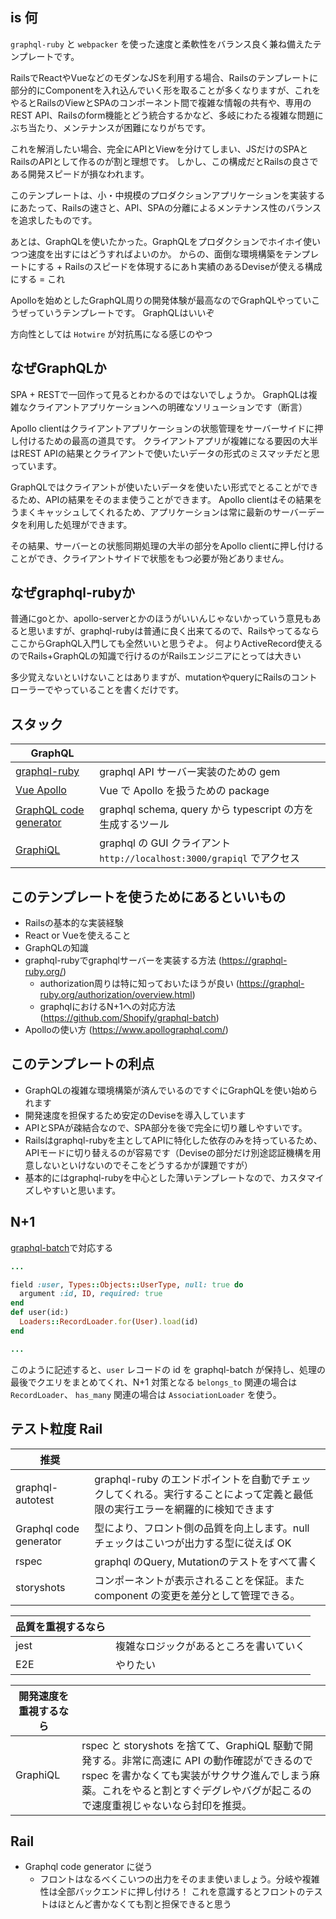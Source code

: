 ## is 何
`graphql-ruby` と `webpacker` を使った速度と柔軟性をバランス良く兼ね備えたテンプレートです。

RailsでReactやVueなどのモダンなJSを利用する場合、Railsのテンプレートに部分的にComponentを入れ込んでいく形を取ることが多くなりますが、これをやるとRailsのViewとSPAのコンポーネント間で複雑な情報の共有や、専用のREST API、Railsのform機能とどう統合するかなど、多岐にわたる複雑な問題にぶち当たり、メンテナンスが困難になりがちです。

これを解消したい場合、完全にAPIとViewを分けてしまい、JSだけのSPAとRailsのAPIとして作るのが割と理想です。
しかし、この構成だとRailsの良さである開発スピードが損なわれます。

このテンプレートは、小・中規模のプロダクションアプリケーションを実装するにあたって、Railsの速さと、API、SPAの分離によるメンテナンス性のバランスを追求したものです。

あとは、GraphQLを使いたかった。GraphQLをプロダクションでホイホイ使いつつ速度を出すにはどうすればよいのか。
からの、面倒な環境構築をテンプレートにする + Railsのスピードを体現するにあｈ実績のあるDeviseが使える構成にする = これ

Apolloを始めとしたGraphQL周りの開発体験が最高なのでGraphQLやっていこうぜっていうテンプレートです。
GraphQLはいいぞ

方向性としては `Hotwire` が対抗馬になる感じのやつ

## なぜGraphQLか
SPA + RESTで一回作って見るとわかるのではないでしょうか。
GraphQLは複雑なクライアントアプリケーションへの明確なソリューションです（断言）

Apollo clientはクライアントアプリケーションの状態管理をサーバーサイドに押し付けるための最高の道具です。
クライアントアプリが複雑になる要因の大半はREST APIの結果とクライアントで使いたいデータの形式のミスマッチだと思っています。

GraphQLではクライアントが使いたいデータを使いたい形式でとることができるため、APIの結果をそのまま使うことができます。
Apollo clientはその結果をうまくキャッシュしてくれるため、アプリケーションは常に最新のサーバーデータを利用した処理ができます。

その結果、サーバーとの状態同期処理の大半の部分をApollo clientに押し付けることができ、クライアントサイドで状態をもつ必要が殆どありません。

## なぜgraphql-rubyか
普通にgoとか、apollo-serverとかのほうがいいんじゃないかっていう意見もあると思いますが、graphql-rubyは普通に良く出来てるので、RailsやってるならここからGraphQL入門しても全然いいと思うぞよ。
何よりActiveRecord使えるのでRails+GraphQLの知識で行けるのがRailsエンジニアにとっては大きい

多少覚えないといけないことはありますが、mutationやqueryにRailsのコントローラーでやっていることを書くだけです。

## スタック

| GraphQL                                                                               |                                                                        |
| ------------------------------------------------------------------------------------- | ---------------------------------------------------------------------- |
| [graphql-ruby](https://graphql-ruby.org/)                                             | graphql API サーバー実装のための gem                                   |
| [Vue Apollo](https://v4.apollo.vuejs.org/)                                            | Vue で Apollo を扱うための package                                     |
| [GraphQL code generator](https://graphql-code-generator.com/)                         | graphql schema, query から typescript の方を生成するツール             |
| [GraphiQL](https://github.com/graphql/graphiql/blob/main/packages/graphiql/README.md) | graphql の GUI クライアント `http://localhost:3000/grapiql` でアクセス |

## このテンプレートを使うためにあるといいもの
- Railsの基本的な実装経験
- React or Vueを使えること
- GraphQLの知識
- graphql-rubyでgraphqlサーバーを実装する方法 (https://graphql-ruby.org/)
  - authorization周りは特に知っておいたほうが良い (https://graphql-ruby.org/authorization/overview.html)
  - graphqlにおけるN+1への対応方法 (https://github.com/Shopify/graphql-batch)
- Apolloの使い方 (https://www.apollographql.com/)

## このテンプレートの利点
- GraphQLの複雑な環境構築が済んでいるのですぐにGraphQLを使い始められます
- 開発速度を担保するため安定のDeviseを導入しています
- APIとSPAが疎結合なので、SPA部分を後で完全に切り離しやすいです。
- Railsはgraphql-rubyを主としてAPIに特化した依存のみを持っているため、APIモードに切り替えるのが容易です（Deviseの部分だけ別途認証機構を用意しないといけないのでそこをどうするかが課題ですが）
- 基本的にはgraphql-rubyを中心とした薄いテンプレートなので、カスタマイズしやすいと思います。

## N+1

[graphql-batch](https://github.com/Shopify/graphql-batch)で対応する

```query_type.rb
...

field :user, Types::Objects::UserType, null: true do
  argument :id, ID, required: true
end
def user(id:)
  Loaders::RecordLoader.for(User).load(id)
end

...
```

このように記述すると、`user` レコードの id を graphql-batch が保持し、処理の最後でクエリをまとめてくれ、N+1 対策となる
`belongs_to` 関連の場合は `RecordLoader`、 `has_many` 関連の場合は `AssociationLoader` を使う。

## テスト粒度 Rail

| 推奨             |                                                                                                                             |
| ---------------------- | --------------------------------------------------------------------------------------------------------------------------- |
| graphql-autotest       | graphql-ruby のエンドポイントを自動でチェックしてくれる。実行することによって定義と最低限の実行エラーを網羅的に検知できます |
| Graphql code generator | 型により、フロント側の品質を向上します。null チェックはこいつが出力する型に従えば OK                                        |
| rspec                  | graphql のQuery, Mutationのテストをすべて書く                                                                                  |
| storyshots             | コンポーネントが表示されることを保証。また component の変更を差分として管理できる。              |

| 品質を重視するなら |                                        |
| ------------------ | -------------------------------------- |
| jest               | 複雑なロジックがあるところを書いていく |
| E2E                | やりたい                               |

| 開発速度を重視するなら |                                                                                                                                                                                                                                 |
| ------------------------ | ------------------------------------------------------------------------------------------------------------------------------------------------------------------------------------------------------------------------------- |
| GraphiQL                 | rspec と storyshots を捨てて、GraphiQL 駆動で開発する。非常に高速に API の動作確認ができるので rspec を書かなくても実装がサクサク進んでしまう麻薬。これをやると割とすぐデグレやバグが起こるので速度重視じゃないなら封印を推奨。 |

## Rail

- Graphql code generator に従う
  - フロントはなるべくこいつの出力をそのまま使いましょう。分岐や複雑性は全部バックエンドに押し付けろ！ これを意識するとフロントのテストはほとんど書かなくても割と担保できると思う
